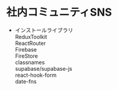 # 社内コミュニティSNS

* インストールライブラリ  
ReduxToolkit  
ReactRouter  
Firebase  
FireStore  
classnames  
supabase/supabase-js  
react-hook-form  
date-fns  
